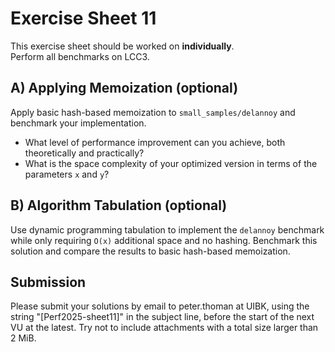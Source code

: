 Exercise Sheet 11
=================

This exercise sheet should be worked on **individually**.  
Perform all benchmarks on LCC3.


A) Applying Memoization (optional)
----------------------------------

Apply basic hash-based memoization to `small_samples/delannoy` and benchmark your implementation. 

 * What level of performance improvement can you achieve, both theoretically and practically?  
 * What is the space complexity of your optimized version in terms of the parameters `x` and `y`?


B) Algorithm Tabulation (optional)
----------------------------------

Use dynamic programming tabulation to implement the `delannoy` benchmark while only requiring `O(x)` 
additional space and no hashing. Benchmark this solution and compare the results to basic hash-based memoization.


Submission
----------
Please submit your solutions by email to peter.thoman at UIBK, using the string "[Perf2025-sheet11]" in the subject line, before the start of the next VU at the latest.
Try not to include attachments with a total size larger than 2 MiB.
